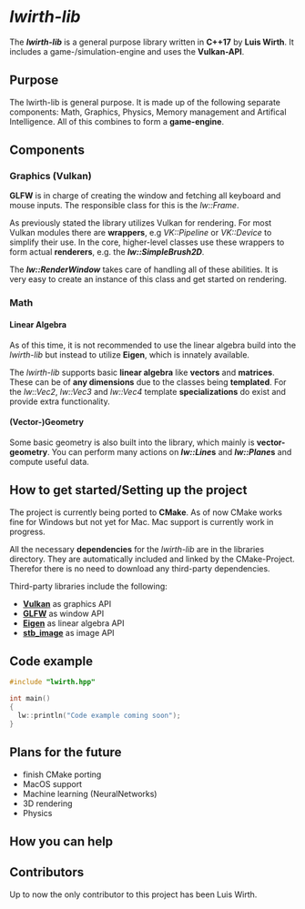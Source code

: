 # *lwirth-lib*

The **_lwirth-lib_** is a general purpose library written in **C++17** by **Luis Wirth**. It includes a game-/simulation-engine and uses the **Vulkan-API**.

## Purpose
The lwirth-lib is general purpose. It is made up of the following separate components: Math, Graphics, Physics, Memory management and Artifical Intelligence. All of this combines to form a **game-engine**.

## Components
### Graphics (Vulkan)
**GLFW** is in charge of creating the window and fetching all keyboard and mouse inputs. The responsible class for this is the *lw::Frame*.

As previously stated the library utilizes Vulkan for rendering. For most Vulkan modules there are **wrappers**, e.g *VK::Pipeline* or *VK::Device* to simplify their use. In the core, higher-level classes use these wrappers to form actual **renderers**, e.g. the **_lw::SimpleBrush2D_**.

The **_lw::RenderWindow_** takes care of handling all of these abilities. It is very easy to create an instance of this class and get started on rendering.

### Math
#### Linear Algebra
As of this time, it is not recommended to use the linear algebra build into the *lwirth-lib* but instead to utilize **Eigen**, which is innately available.

The *lwirth-lib* supports basic **linear algebra** like **vectors** and **matrices**. These can be of **any dimensions** due to the classes being **templated**. For the *lw::Vec2*, *lw::Vec3* and *lw::Vec4* template **specializations** do exist and provide extra functionality.


#### (Vector-)Geometry
Some basic geometry is also built into the library, which mainly is **vector-geometry**. You can perform many actions on __*lw::Line*s__ and __*lw::Plane*s__ and compute useful data.

## How to get started/Setting up the project

The project is currently being ported to **CMake**. As of now CMake works fine for Windows but not yet for Mac. Mac support is currently work in progress.

All the necessary **dependencies** for the *lwirth-lib* are in the libraries directory. They are automatically included and linked by the CMake-Project. Therefor there is no need to download any third-party dependencies.

Third-party libraries include the following:
* [**Vulkan**](https://vulkan.lunarg.com/sdk/home) as graphics API
* [**GLFW**](http://www.glfw.org/) as window API
* [**Eigen**](http://eigen.tuxfamily.org) as linear algebra API
* [**stb_image**](https://github.com/nothings/stb) as image API



## Code example

```C++
#include "lwirth.hpp"

int main()
{
  lw::println("Code example coming soon");
}
```

## Plans for the future
* finish CMake porting
* MacOS support
* Machine learning (NeuralNetworks)
* 3D rendering
* Physics

## How you can help

## Contributors
Up to now the only contributor to this project has been Luis Wirth.
